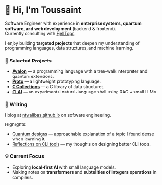 # 👋 Hi, I'm Toussaint

Software Engineer with experience in **enterprise systems, quantum software, and web development** (backend & frontend).  
Currently consulting with [FjellTopp](https://fjelltopp.org).

I enjoy building **targeted projects** that deepen my understanding of programming languages, data structures, and machine learning.

### 💼 Selected Projects

- [**Avalon**](https://github.com/avalon-lang/) — a programming language with a tree-walk interpreter and quantum extensions.  
- [**Proto**](https://github.com/ntwalibas/proto) — a lightweight prototyping language.  
- [**C Collections**](https://github.com/ntwalibas/ccollections) — a C library of data structures.  
- [**CLAI**](https://github.com/ntwalibas/clai/) — an experimental natural-language shell using RAG + small LLMs. 

### 📕 Writing

I blog at [ntwalibas.github.io](https://ntwalibas.github.io/) on software engineering.  

Highlights:  
- [Quantum designs](https://ntwalibas.github.io/blog/2024/03/08/introduction-to-quantum-designs/) — approachable explanation of a topic I found dense when learning it.  
- [Reflections on CLI tools](https://ntwalibas.github.io/blog/2025/10/02/reflections-on-command-line-interface-tools/) — my thoughts on designing better CLI tools. 

### 💡 Current Focus

- Exploring **local-first AI** with small language models.  
- Making notes on **transformers** and **subtelities of integers operations** in compilers.
